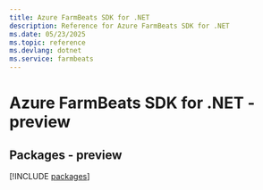 ```yaml
---
title: Azure FarmBeats SDK for .NET
description: Reference for Azure FarmBeats SDK for .NET
ms.date: 05/23/2025
ms.topic: reference
ms.devlang: dotnet
ms.service: farmbeats
---
```

# Azure FarmBeats SDK for .NET - preview
## Packages - preview
[!INCLUDE [packages](farmbeats-index.md)]